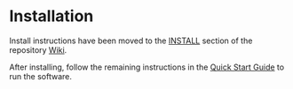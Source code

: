 # Installation

Install instructions have been moved to the [INSTALL](https://github.com/Chik-Network/chik-blockchain/wiki/INSTALL) section of the repository [Wiki](https://github.com/Chia-Network/chia-blockchain/wiki).

After installing, follow the remaining instructions in the
[Quick Start Guide](https://github.com/Chik-Network/chik-blockchain/wiki/Quick-Start-Guide)
to run the software.
